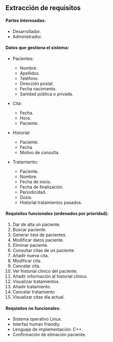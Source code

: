 ## Extracción de requisitos

#### Partes interesadas:

* Desarrollador.
* Administrador.

#### Datos que gestiona el sistema:

* Pacientes:
  * Nombre.
  * Apellidos.
  * Teléfono.
  * Dirección postal.
  * Fecha nacimiento.
  * Sanidad pública o privada.

* Cita:
  * Fecha.
  * Hora.
  * Paciente.
  
* Historial:
  * Paciente.
  * Fecha
  * Motivo de consulta.
  
* Tratamiento:
  * Paciente.
  * Nombre.
  * Fecha de inicio.
  * Fecha de finalización.
  * Periodicidad.
  * Dosis.
  * Historial tratamientos pasados.

	
#### Requisitos funcionales (ordenados por prioridad):
1. Dar de alta un paciente.
1. Buscar paciente.
1. Generar lista de pacientes.
1. Modificar datos paciente.
1. Eliminar paciente.
1. Consultar citas de un paciente.
1. Añadir nueva cita.
1. Modificar cita.
1. Cancelar cita.
1. Ver historial clínico del paciente.
1. Añadir información al historial clínico.
1. Visualizar tratamientos.
1. Añadir tratamiento.
1. Cancelar tratamiento
1. Visualizar citas día actual.




#### Requisitos no funcionales:
* Sistema operativo Linux.
* Interfaz human friendly.
* Lenguaje de implementación: C++.
* Confirmación de elimación paciente.
